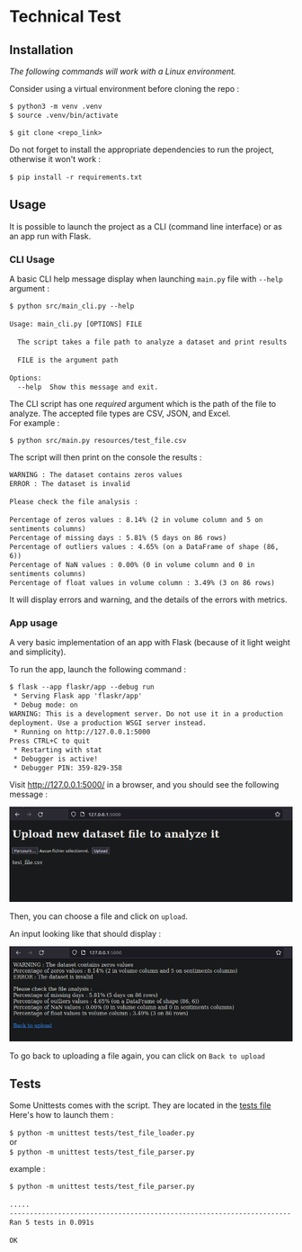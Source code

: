 # Technical Test
## Installation

_The following commands will work with a Linux environment._

Consider using a virtual environment before cloning the repo :

```
$ python3 -m venv .venv   
$ source .venv/bin/activate
```

`$ git clone <repo_link>`

Do not forget to install the appropriate dependencies to run the project,
otherwise it won't work :  

`$ pip install -r requirements.txt`

## Usage

It is possible to launch the project as a CLI (command line interface) or as an app run with Flask.

### CLI Usage
A basic CLI help message display when launching `main.py` file with `--help` argument :

```commandline
$ python src/main_cli.py --help

Usage: main_cli.py [OPTIONS] FILE

  The script takes a file path to analyze a dataset and print results

  FILE is the argument path

Options:
  --help  Show this message and exit.
```

The CLI script has one _required_ argument which is the path of the file to analyze. The accepted file types are CSV, JSON, and Excel.   
For example :

```commandline
$ python src/main.py resources/test_file.csv
```
 The script will then print on the console the results :
 
```commandline
WARNING : The dataset contains zeros values
ERROR : The dataset is invalid

Please check the file analysis :

Percentage of zeros values : 8.14% (2 in volume column and 5 on sentiments columns)
Percentage of missing days : 5.81% (5 days on 86 rows)
Percentage of outliers values : 4.65% (on a DataFrame of shape (86, 6))
Percentage of NaN values : 0.00% (0 in volume column and 0 in sentiments columns)
Percentage of float values in volume column : 3.49% (3 on 86 rows)
```

It will display errors and warning, and the details of the errors with metrics.

### App usage

A very basic implementation of an app with Flask (because of it light weight and simplicity).

To run the app, launch the following command : 

```commandline
$ flask --app flaskr/app --debug run   
 * Serving Flask app 'flaskr/app'   
 * Debug mode: on   
WARNING: This is a development server. Do not use it in a production deployment. Use a production WSGI server instead.   
 * Running on http://127.0.0.1:5000   
Press CTRL+C to quit   
 * Restarting with stat   
 * Debugger is active!   
 * Debugger PIN: 359-829-358   
```

Visit http://127.0.0.1:5000/ in a browser, and you should see the following message :

![The upload route](docs/upload_route.png)

Then, you can choose a file and click on `upload`.

An input looking like that should display : 

![Display of analysis and redirect link](docs/analysis_display.png)

To go back to uploading a file again, you can click on `Back to upload`

## Tests

Some Unittests comes with the script. They are located in the [tests file](tests) Here's how to launch them : 

`$ python -m unittest tests/test_file_loader.py`   
or   
`$ python -m unittest tests/test_file_parser.py`

example :
```commandline
$ python -m unittest tests/test_file_parser.py

.....
----------------------------------------------------------------------
Ran 5 tests in 0.091s

OK
```